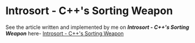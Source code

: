 # Introsort - C++'s Sorting Weapon

See the article written and implemented by me on ***Introsort - C++'s Sorting Weapon*** here- [Introsort - C++'s Sorting Weapon](http://www.geeksforgeeks.org/know-your-sorting-algorithm-set-2-introsort-cs-sorting-weapon/)
